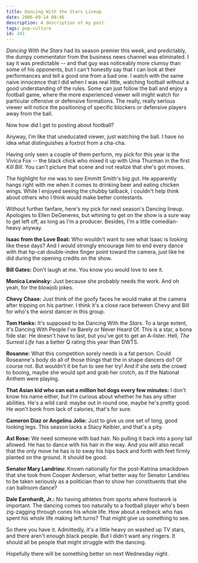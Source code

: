 ```yaml
---
title: Dancing With the Stars Lineup
date: 2006-09-14 08:46
description: A description of my post.
tags: pop-culture
id: 241
---
```

<i>Dancing With the Stars</i> had its season premier this week, and predictably, the dumpy commentator from the business news channel was eliminated.  I say it was predictable -- and that guy was noticeably more clumsy than some of his opponents, but I can't honestly say that I can look at their performances and tell a good one from a bad one.  I watch with the same naive innocence that I did when I was real little, watching football without a good understanding of the rules.  Some can just follow the ball and enjoy a football game, where the more experienced viewer will might watch for particular offensive or defensive formations.  The really, really serious viewer will notice the positioning of specific blockers or defensive players away from the ball.

Now how did I get to posting about football?

Anyway, I'm like that uneducated viewer, just watching the ball.  I have no idea what distinguishes a foxtrot from a cha-cha.

Having only seen a couple of them perform, my pick for this year is the Vivica Fox -- the black chick who mixed it up with Uma Thurman in the first <i>Kill Bill</i>.  You can't picture that scene and not realize that she's got moves.

The highlight for me was to see Emmitt Smith's big gut.  He apparently hangs right with me when it comes to drinking beer and eating chicken wings.  While I enjoyed seeing the chubby tailback, I couldn't help think about others who I think would make better contestants.

Without further fanfare, here's my pick for next season's Dancing lineup.  Apologies to Ellen DeGeneres, but whining to get on the show is a sure way to get left off, as long as I'm a producer.  Besides, I'm a little comedian-heavy anyway.

<b>Isaac from the Love Boat:</b>  Who wouldn't want to see what Isaac is looking like these days?  And I would strongly encourage him to end every dance with that hp-cat double-index finger point toward the camera, just like he did during the opening credits on the show.

<b>Bill Gates:</b>  Don't laugh at me.  You know you would love to see it.

<b>Monica Lewinsky:</b>  Just because she probably needs the work.  And oh yeah, for the blowjob jokes.

<b>Chevy Chase:</b>  Just think of the goofy faces he would make at the camera after tripping on his partner.  I think it's a close race between Chevy and Bill for who's the worst dancer in this group.

<b>Tom Hanks:</b>  It's supposed to be Dancing With the <i>Stars</i>.  To a large extent, it's Dancing With People I've Barely or Never Heard Of.  This is a star, a bona fide star.  He doesn't have to last, but you've got to get an A-lister.  Hell, <i>The Surreal Life</i> has a better Q rating this year than DWTS.

<b>Rosanne:</b>  What this competition sorely needs is a fat person.  Could Roseanne's body do all of those things that the in shape dancers do?  Of course not.  But wouldn't it be fun to see her try!  And if she sets the crowd to booing, maybe she would spit and grab her crotch, as if the National Anthem were playing.

<b>That Asian kid who can eat a million hot dogs every few minutes:</b>  I don't know his name either, but I'm curious about whether he has any other abilities.  He's a wild card:  maybe out in round one, maybe he's pretty good.  He won't bonk from lack of calories, that's for sure.  

<b>Cameron Diaz or Angelina Jolie:</b>  Just to give us one set of long, good looking legs.  This season lacks a Stacy Keibler, and that's a pity.

<b>Axl Rose:</b>  We need someone with bad hair.  No pulling it back into a pony tail allowed.  He has to dance with his hair in the way.  And you will also recall that the only move he has is to sway his hips back and forth with feet firmly planted on the ground.  It should be good.

<b>Senator Mary Landrieu:</b>  Known nationally for the post-Katrina smackdown that she took from Cooper Anderson, what better way for Senator Landrieu to be taken seriously as a politician than to show her constituents that she can ballroom dance?

<b>Dale Earnhardt, Jr.:</b>  No having athletes from sports where footwork is important.  The dancing comes too naturally to a football player who's been zig-zagging through cones his whole life.  How about a redneck who has spent his whole life making left turns?  That might give us something to see.

So there you have it.  Admittedly, it's a little heavy on washed up TV stars, and there aren't enough black people.  But I didn't want any ringers.  It should all be people that might struggle with the dancing.

Hopefully there will be something better on next Wednesday night.